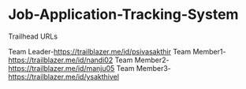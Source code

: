 # Job-Application-Tracking-System

Trailhead URLs

Team Leader-https://trailblazer.me/id/psivasakthir
Team Member1-https://trailblazer.me/id/nandi02
Team Member2-https://trailblazer.me/id/manju05
Team Member3-https://trailblazer.me/id/ysakthivel
